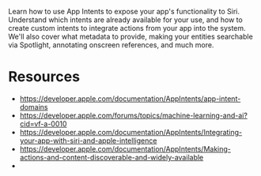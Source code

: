 Learn how to use App Intents to expose your app's functionality to Siri. Understand which intents are already available for your use, and how to create custom intents to integrate actions from your app into the system. We'll also cover what metadata to provide, making your entities searchable via Spotlight, annotating onscreen references, and much more.

# Resources
* https://developer.apple.com/documentation/AppIntents/app-intent-domains
* https://developer.apple.com/forums/topics/machine-learning-and-ai?cid=vf-a-0010
* https://developer.apple.com/documentation/AppIntents/Integrating-your-app-with-siri-and-apple-intelligence
* https://developer.apple.com/documentation/AppIntents/Making-actions-and-content-discoverable-and-widely-available
* 